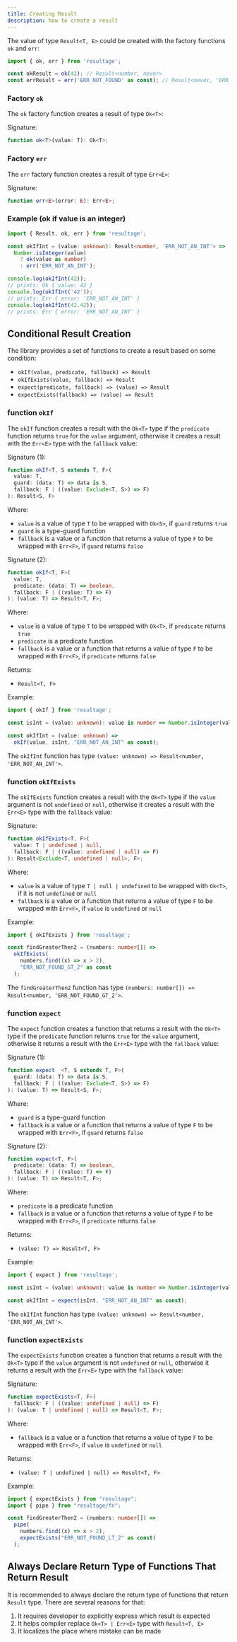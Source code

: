 ```yaml
---
title: Creating Result
description: how to create a result
---
```


The value of type `Result<T, E>` could be created with the factory
functions `ok` and `err`:

```typescript
import { ok, err } from 'resultage';

const okResult = ok(42); // Result<number, never>
const errResult = err('ERR_NOT_FOUND' as const); // Result<never, 'ERR_NOT_FOUND'>
```

### Factory `ok`

The `ok` factory function creates a result of type `Ok<T>`:

Signature:

```typescript
function ok<T>(value: T): Ok<T>;
```

### Factory `err`

The `err` factory function creates a result of type `Err<E>`:

Signature:

```typescript
function err<E>(error: E): Err<E>;
```

### Example (ok if value is an integer)

```typescript
import { Result, ok, err } from 'resultage';

const okIfInt = (value: unknown): Result<number, 'ERR_NOT_AN_INT'> =>
  Number.isInteger(value)
    ? ok(value as number)
    : err('ERR_NOT_AN_INT');

console.log(okIfInt(42));
// prints: Ok { value: 42 }
console.log(okIfInt('42'));
// prints: Err { error: 'ERR_NOT_AN_INT' }
console.log(okIfInt(42.42));
// prints: Err { error: 'ERR_NOT_AN_INT' }
```

## Conditional Result Creation

The library provides a set of functions to create a result based on
some condition:

- `okIf(value, predicate, fallback) => Result`
- `okIfExists(value, fallback) => Result`
- `expect(predicate, fallback) => (value) => Result`
- `expectExists(fallback) => (value) => Result`

### function `okIf`

The `okIf` function creates a result with the `Ok<T>` type if the
`predicate` function returns `true` for the `value` argument, otherwise
it creates a result with the `Err<E>` type with the `fallback` value:

Signature (1):

```typescript
function okIf<T, S extends T, F>(
  value: T,
  guard: (data: T) => data is S,
  fallback: F | ((value: Exclude<T, S>) => F)
): Result<S, F>
```

Where:

- `value` is a value of type `T` to be wrapped with `Ok<S>`, if `guard` returns `true`
- `guard` is a type-guard function
- `fallback` is a value or a function that returns a value of type `F` to be wrapped with `Err<F>`, if `guard` returns `false`

Signature (2):

```typescript
function okIf<T, F>(
  value: T,
  predicate: (data: T) => boolean,
  fallback: F | ((value: T) => F)
): (value: T) => Result<T, F>;
```

Where:

- `value` is a value of type `T` to be wrapped with `Ok<T>`,
  if `predicate` returns `true`
- `predicate` is a predicate function
- `fallback` is a value or a function that returns a value of type `F`
  to be wrapped with `Err<F>`, if `predicate` returns `false`

Returns:

- `Result<T, F>`

Example:

```typescript
import { okIf } from 'resultage';

const isInt = (value: unknown): value is number => Number.isInteger(value);

const okIfInt = (value: unknown) =>
  okIf(value, isInt, "ERR_NOT_AN_INT" as const);
```

The `okIfInt` function has type `(value: unknown) => Result<number, 'ERR_NOT_AN_INT'>`.

### function `okIfExists`

The `okIfExists` function creates a result with the `Ok<T>` type if the
`value` argument is not `undefined` or `null`, otherwise it creates a
result with the `Err<E>` type with the `fallback` value:

Signature:

```typescript
function okIfExists<T, F>(
  value: T | undefined | null,
  fallback: F | ((value: undefined | null) => F)
): Result<Exclude<T, undefined | null>, F>;
```

Where:

- `value` is a value of type `T | null | undefined` to be wrapped with `Ok<T>`,
  if it is not `undefined` or `null`
- `fallback` is a value or a function that returns a value of type `F`
  to be wrapped with `Err<F>`, if `value` is `undefined` or `null`

Example:

```typescript
import { okIfExists } from 'resultage';

const findGreaterThen2 = (numbers: number[]) =>
  okIfExists(
    numbers.find((x) => x > 2),
    "ERR_NOT_FOUND_GT_2" as const
  );
```

The `findGreaterThen2` function has type `(numbers: number[]) => Result<number, 'ERR_NOT_FOUND_GT_2'>`.

### function `expect`

The `expect` function creates a function that returns a result with the
`Ok<T>` type if the `predicate` function returns `true` for the `value`
argument, otherwise it returns a result with the `Err<E>` type with the
`fallback` value:

Signature (1):

```typescript
function expect  <T, S extends T, F>(
  guard: (data: T) => data is S,
  fallback: F | ((value: Exclude<T, S>) => F)
): (value: T) => Result<S, F>;
```

Where:

- `guard` is a type-guard function
- `fallback` is a value or a function that returns a value of type `F`
  to be wrapped with `Err<F>`, if `guard` returns `false`

Signature (2):

```typescript
function expect<T, F>(
  predicate: (data: T) => boolean,
  fallback: F | ((value: T) => F)
): (value: T) => Result<T, F>;
```

Where:

- `predicate` is a predicate function
- `fallback` is a value or a function that returns a value of type `F`
  to be wrapped with `Err<F>`, if `predicate` returns `false`

Returns:

- `(value: T) => Result<T, F>`

Example:

```typescript
import { expect } from 'resultage';

const isInt = (value: unknown): value is number => Number.isInteger(value);

const okIfInt = expect(isInt, "ERR_NOT_AN_INT" as const);
```

The `okIfInt` function has type `(value: unknown) => Result<number, 'ERR_NOT_AN_INT'>`.

### function `expectExists`

The `expectExists` function creates a function that returns a result
with the `Ok<T>` type if the `value` argument is not `undefined` or
`null`, otherwise it returns a result with the `Err<E>` type with the
`fallback` value:

Signature:

```typescript
function expectExists<T, F>(
  fallback: F | ((value: undefined | null) => F)
): (value: T | undefined | null) => Result<T, F>;
```

Where:

- `fallback` is a value or a function that returns a value of type `F`
  to be wrapped with `Err<F>`, if `value` is `undefined` or `null`

Returns:

- `(value: T | undefined | null) => Result<T, F>`

Example:

```typescript
import { expectExists } from "resultage";
import { pipe } from "resultage/fn";

const findGreaterThen2 = (numbers: number[]) =>
  pipe(
    numbers.find((x) => x > 2),
    expectExists("ERR_NOT_FOUND_LT_2" as const)
  );
```

## Always Declare Return Type of Functions That Return Result

It is recommended to always declare the return type of functions that
return `Result` type. There are several reasons for that:

1) It requires developer to explicitly express which result is expected
2) It helps compiler replace `Ok<T> | Err<E>` type with `Result<T, E>`
3) It localizes the place where mistake can be made
